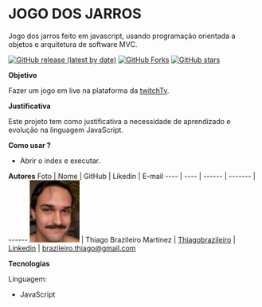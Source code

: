 # JOGO DOS JARROS
Jogo dos jarros feito em javascript, usando programação orientada a objetos e arquitetura de software MVC.


[![GitHub release (latest by date)][release-shild]][release-url]
[![GitHub Forks][forks-shild]][forks-url]
[![GitHub stars][stars-shild]][stars-url]


**Objetivo**

Fazer um jogo em live na plataforma da [twitchTv](https://www.twitch.tv/lampibrazil).

**Justificativa**

Este projeto tem como justificativa a necessidade de aprendizado e evolução na linguagem JavaScript.

**Como usar ?**

- Abrir o index e executar.

**Autores**
Foto | Nome | GitHub | Likedin | E-mail
---- | ---- | ------ | ------- | ------
<img src="Doc/ThiagoBrazileiro.jpg" width="100px"> | Thiago Brazileiro Martinez | [Thiagobrazileiro](https://github.com/thiagobrazileiro) | [Linkedin](https://www.linkedin.com/in/thiagobrazileiromartinez/) | brazileiro.thiago@gmail.com

**Tecnologias**

Linguagem:

- JavaScript



[release-shild]: https://img.shields.io/github/v/release/thiagobrazileiro/JogoDosJarros_POO_MVC_JS
[release-url]: https://github.com/thiagobrazileiro/JogoDosJarros_POO_MVC_JS/releases

[forks-shild]: https://img.shields.io/github/forks/thiagobrazileiro/JogoDosJarros_POO_MVC_JS
[forks-url]: https://github.com/thiagobrazileiro/JogoDosJarros_POO_MVC_JS/network/members

[stars-shild]: https://img.shields.io/github/stars/thiagobrazileiro/JogoDosJarros_POO_MVC_JS
[stars-url]: https://github.com/thiagobrazileiro/JogoDosJarros_POO_MVC_JS/stargazers